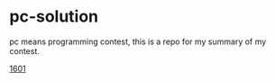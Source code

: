 # pc-solution
pc means programming contest, this is a repo for my summary of my contest.


[1601](leetcode/state_reduction/1601.md)

